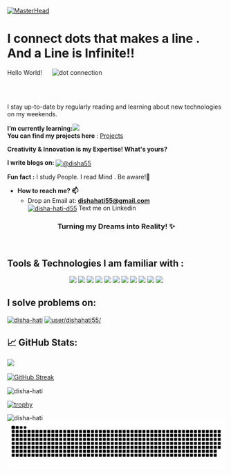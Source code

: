 
[![MasterHead](https://i.imgur.com/cVve0WY.png)](https://disha-hati-portfolio.netlify.app/)

# I connect dots that makes a line . And a Line is Infinite!!



<img align="right" alt="dot connection" width="400" src="https://i.giphy.com/IW3mlwUFTI3XKaJlmt.webp"/>
<p>Hello World! </p>
</br>
</br>

<p> I stay up-to-date by regularly reading and learning about new technologies on my weekends.</p>
<b>I’m currently learning:<img src="https://camo.githubusercontent.com/2abe53f4176fd7b9639f1c316e77574575c1c99c660e03fefa08299045988ba5/68747470733a2f2f696d672e736869656c64732e696f2f62616467652f4e6578742d626c61636b3f7374796c653d666f722d7468652d6261646765266c6f676f3d6e6578742e6a73266c6f676f436f6c6f723d7768697465"/> </b> </br>
<b>You can find my projects here</b> : <a href="https://github.com/Disha-Hati?tab=repositories">Projects</a>
</p>

<b>  Creativity & Innovation is my Expertise! What's yours? </b> 

<b>I write blogs on:</b> <a href="https://medium.com/@disha55" target="blank"><img align="center" src="https://raw.githubusercontent.com/rahuldkjain/github-profile-readme-generator/master/src/images/icons/Social/medium.svg" alt="@disha55" height="30" width="40" /></a> 

<b>  Fun fact :</b> I study People. I read Mind . Be aware!🧠


- <b> How to reach me?  📫</b>
    - Drop an Email at: **dishahati55@gmail.com** <br/>
     <a href="https://linkedin.com/in/disha-hati-d55" target="blank"><img align="center" src="https://raw.githubusercontent.com/rahuldkjain/github-profile-readme-generator/master/src/images/icons/Social/linked-in-alt.svg" alt="disha-hati-d55" height="30" width="40" /></a> Text me on Linkedin 

<div align="center">
    <h3>Turning my Dreams into Reality! ✨</h3>
</div>
</br>
<h2>Tools & Technologies I am familiar with : </h2>

  <p align="center">

   <img src="https://camo.githubusercontent.com/94255ec6b3c759a685d09b160102f6780416030ba75119a1d9d05cd1d2345e5a/68747470733a2f2f696d672e736869656c64732e696f2f62616467652f4a6176612d4544384230303f7374796c653d666f722d7468652d6261646765266c6f676f3d6a617661266c6f676f436f6c6f723d7768697465"/> 
   <img src="https://camo.githubusercontent.com/77a94341662845d3740986b84d8219c0fd4a0a9e4af8e5411c24cec0faee2129/68747470733a2f2f696d672e736869656c64732e696f2f62616467652f4a6176615363726970742d3332333333303f7374796c653d666f722d7468652d6261646765266c6f676f3d6a617661736372697074266c6f676f436f6c6f723d463744463145"/>  
    <img src="https://camo.githubusercontent.com/6c3957842901e5baa389f3bb8758c8966683333b28493013062fcab5fab645e7/68747470733a2f2f696d672e736869656c64732e696f2f62616467652f52656163742d3230323332413f7374796c653d666f722d7468652d6261646765266c6f676f3d7265616374266c6f676f436f6c6f723d363144414642"/>
    <img src="https://camo.githubusercontent.com/2abe53f4176fd7b9639f1c316e77574575c1c99c660e03fefa08299045988ba5/68747470733a2f2f696d672e736869656c64732e696f2f62616467652f4e6578742d626c61636b3f7374796c653d666f722d7468652d6261646765266c6f676f3d6e6578742e6a73266c6f676f436f6c6f723d7768697465"/>  
   <img src="https://camo.githubusercontent.com/ff4ce3f023f28367db26fcca960568aa8c8c8fbaf419b9f255484e8830fdc0d7/68747470733a2f2f696d672e736869656c64732e696f2f62616467652f2d52656475782d3736344142433f7374796c653d666c61742d737175617265266c6f676f3d7265647578266c6f676f436f6c6f723d7768697465"/> 
 
  <img src="https://camo.githubusercontent.com/85f7d55972c294b45f6c2f5822b9c569f215a3ca256be9e3283c122a9f6e6fe1/68747470733a2f2f696d672e736869656c64732e696f2f62616467652f2d4e6f64656a732d3433383533643f7374796c653d666c61742d737175617265266c6f676f3d4e6f64652e6a73266c6f676f436f6c6f723d7768697465"/>  
    <img src="https://camo.githubusercontent.com/bfe6a48836e87b13a16f1f56f88fee428475c2ac29247992ec9b8bcc7154f881/68747470733a2f2f696d672e736869656c64732e696f2f62616467652f48544d4c352d4533344632363f7374796c653d666f722d7468652d6261646765266c6f676f3d68746d6c35266c6f676f436f6c6f723d7768697465"/> 
  <img src="https://camo.githubusercontent.com/472c222e8f240a48ae51cd9b082a1b857be809dcd851a25150890c2da50c13a5/68747470733a2f2f696d672e736869656c64732e696f2f62616467652f435353332d3135373242363f7374796c653d666f722d7468652d6261646765266c6f676f3d63737333266c6f676f436f6c6f723d7768697465"/> 
  <img src="https://camo.githubusercontent.com/6c62369c4e99b8a15e8bc2252842ba29e6af1a870849ba36b78e534304113437/68747470733a2f2f696d672e736869656c64732e696f2f62616467652f5461696c77696e645f4353532d3338423241433f7374796c653d666f722d7468652d6261646765266c6f676f3d7461696c77696e642d637373266c6f676f436f6c6f723d7768697465"/> 

   <img src="https://camo.githubusercontent.com/c1c08eb7625abe1a813e5ad05a94891aa127a37e0ce126b59ecda28233effdac/68747470733a2f2f696d672e736869656c64732e696f2f62616467652f4d7953514c2d3030303030463f7374796c653d666f722d7468652d6261646765266c6f676f3d6d7973716c266c6f676f436f6c6f723d7768697465"/> 

   <img src="https://camo.githubusercontent.com/f38298638f10774e1f0205a1111dff4a7675c0ed8600356f28e8276c2bab8235/68747470733a2f2f696d672e736869656c64732e696f2f62616467652f4769742d4630353033323f7374796c653d666f722d7468652d6261646765266c6f676f3d676974266c6f676f436f6c6f723d7768697465"/> 

 
  </p>

<h2>I solve problems on:</h2>
<a href="https://www.leetcode.com/disha-hati" target="blank"><img align="center" src="https://raw.githubusercontent.com/rahuldkjain/github-profile-readme-generator/master/src/images/icons/Social/leet-code.svg" alt="disha-hati" height="30" width="40" /></a>
<a href="https://auth.geeksforgeeks.org/user/user/dishahati55/" target="blank"><img align="center" src="https://raw.githubusercontent.com/rahuldkjain/github-profile-readme-generator/master/src/images/icons/Social/geeks-for-geeks.svg" alt="user/dishahati55/" height="30" width="40" /></a>





<h2> 📈 GitHub Stats: </h2>
<p>
<!--<p align="left"> <img src="https://komarev.com/ghpvc/?username=disha-hati&label=Profile%20views&color=0e75b6&style=flat" alt="disha-hati" /> </p>-->

[![](https://visitcount.itsvg.in/api?id=disha-hati&label=Profile%20Views&color=1&icon=0&pretty=false)](https://visitcount.itsvg.in)

[![GitHub Streak](https://github-readme-streak-stats.herokuapp.com?user=Disha-Hati&theme=tokyonight)](https://git.io/streak-stats)

<img align="center" src="https://github-readme-stats.vercel.app/api?username=disha-hati&show_icons=true&locale=en&title_color=87ceeb&icon_color=6c5796&text_color=daf7dc&bg_color=220b3b&layout=compact" alt="disha-hati" />

[![trophy](https://github-profile-trophy.vercel.app/?username=disha-hati&theme=onedark&row=2&column=3)](https://github.com/disha-hati/github-profile-trophy)

<img align="left" src="https://github-readme-stats.vercel.app/api/top-langs?username=disha-hati&show_icons=true&locale=en&layout=compact&bg_color=220b3b&text_color=daf7dc" alt="disha-hati" />



</p>

<div align="center">
    <img src="https://github.com/1999AZZAR/1999AZZAR/blob/readme/resources/img/grid-snake.svg" alt="snake">
</div>







